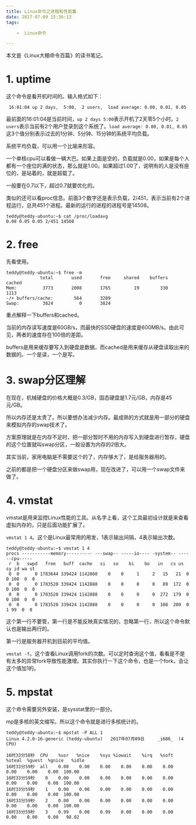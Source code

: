 ```yaml
---
title: Linux命令之进程和性能篇
date: 2017-07-09 15:36:13
tags:

	-  Linux命令

---
```


本文是《Linux大棚命令百篇》的读书笔记。

# 1. uptime

这个命令是看开机时间的。输入格式如下：

```
 16:01:04 up 2 days,  5:00,  2 users,  load average: 0.00, 0.01, 0.05
```

最前面的16:01:04是当前时间，`up 2 days 5:00`表示开机了2天零5个小时。`2 users`表示当前有2个用户登录到这个系统了。`load average: 0.00, 0.01, 0.05`这3个值分别表示过去的1分钟、5分钟、15分钟的系统平均负载。

系统平均负载，可以用一个比喻来形容。

一个单核cpu可以看做一辆大巴。如果上面是空的，负载就是0.00，如果是每个人都有一个座位的满的状态，那么就是1.00。如果超过1.00了，说明有的人是没有座位的，是站着的，就是超载了。

一般要在0.7以下，超过0.7就要优化的。

类似的还可以看proc信息。前面3个数字还是表示负载，2/451，表示当前有2个进程运行，总共451个进程。最新的运行的进程的进程号是14508。

```
teddy@teddy-ubuntu:~$ cat /proc/loadavg 
0.08 0.05 0.05 2/451 14508
```



# 2. free

先看使用。

```
teddy@teddy-ubuntu:~$ free -m
             total       used       free     shared    buffers     cached
Mem:          3773       2008       1765         19        330       1113
-/+ buffers/cache:        564       3209
Swap:         3824          0       3824
```

重点解释一下buffers和cached。

当前的内存读写速度是60GB/s，而最快的SSD硬盘的速度是600MB/s。由此可见，两者的速度存在100倍的差距。

buffers是用来缓存要写入到硬盘是数据，而cached是用来缓存从硬盘读取出来的数据的。一个是读，一个是写。



# 3. swap分区理解

在现在，机械硬盘的价格大概是0.3/GB，固态硬盘是1.7元/GB，内存是45元/GB。

所以内存还是太贵了。所以要想办法减少内存。最成熟的方式就是用一部分的硬盘来模拟内存的swap技术了。

方案原理就是在内存不足时，把一部分暂时不用的内存写入到硬盘进行暂存，硬盘的这个位置就叫swap分区，一般设置为内存的2倍大。

其实当前，家用电脑是不需要这个的了，内存够大了，是给服务器用的。

之前的都是把一个硬盘分区来做swap用，现在改进了，可以用一个swap文件来做了。



# 4. vmstat

vmstat是用来监控Linux性能的工具。从名字上看，这个工具最初设计就是来查看虚拟内存的，只是后面功能扩展了。

`vmstat 1 4`。这个是Linux最常用的用发，1表示输出间隔，4表示输出次数。

```
teddy@teddy-ubuntu:~$ vmstat 1 4
procs -----------memory---------- ---swap-- -----io---- -system-- ------cpu-----
 r  b   swpd   free   buff  cache   si   so    bi    bo   in   cs us sy id wa st
 0  0      0 1783644 339424 1142860    0    0     1     2   15   21  0  0 100  0  0
 0  0      0 1783520 339424 1142888    0    0     0     0   89  172  0  0 100  0  0
 0  0      0 1783520 339424 1142888    0    0     0     0  272  179  0  0 100  0  0
 0  0      0 1783520 339424 1142888    0    0     0     0  108  200  0  1 99  0  0
```

这个第一行不要管，第一行是不能反映真实情况的，忽略第一行，所以这个命令默认也是输出两行的。

第一行是服务器开机到目前的平均值。

`vmstat -f`。这个查看Linux调用fork的次数。可以定时查询这个值，看看是不是有太多的异常fork导致性能激增。其实你执行一下这个命令，也是一个fork，会让这个值加1的。



# 5. mpstat

这个命令需要另外安装，是sysstat里的一部分。

mp是多核的英文缩写。所以这个命令就是进行多核统计的。



```
teddy@teddy-ubuntu:~$ mpstat -P ALL 1
Linux 4.2.0-16-generic (teddy-ubuntu) 	2017年07月09日 	_i686_	(4 CPU)

16时33分58秒  CPU    %usr   %nice    %sys %iowait    %irq   %soft  %steal  %guest  %gnice   %idle
16时33分59秒  all    0.00    0.00    0.00    0.00    0.00    0.00    0.00    0.00    0.00  100.00
16时33分59秒    0    0.00    0.00    0.00    0.00    0.00    0.00    0.00    0.00    0.00  100.00
16时33分59秒    1    0.00    0.00    0.00    0.00    0.00    0.00    0.00    0.00    0.00  100.00
16时33分59秒    2    0.00    0.00    0.00    0.00    0.00    0.00    0.00    0.00    0.00  100.00
16时33分59秒    3    0.99    0.00    0.99    0.00    0.00    0.00    0.00    0.00    0.00   98.02

```

